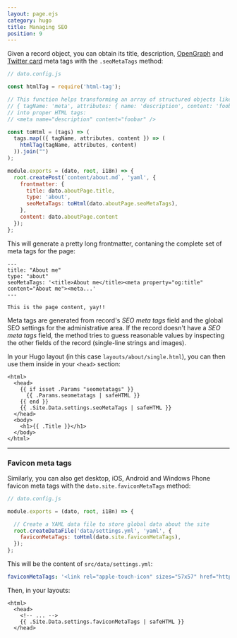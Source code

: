 ```yaml
---
layout: page.ejs
category: hugo
title: Managing SEO
position: 9
---
```


Given a record object, you can obtain its title, description, [OpenGraph](http://ogp.me/) and [Twitter card](https://dev.twitter.com/cards/overview) meta tags with the `.seoMetaTags` method:

```javascript
// dato.config.js

const htmlTag = require('html-tag');

// This function helps transforming an array of structured objects like this:
// { tagName: 'meta', attributes: { name: 'description', content: 'foobar' } }
// into proper HTML tags:
// <meta name="description" content="foobar" />

const toHtml = (tags) => (
  tags.map(({ tagName, attributes, content }) => (
    htmlTag(tagName, attributes, content)
  )).join("")
);

module.exports = (dato, root, i18n) => {
  root.createPost(`content/about.md`, 'yaml', {
    frontmatter: {
      title: dato.aboutPage.title,
      type: 'about',
      seoMetaTags: toHtml(dato.aboutPage.seoMetaTags),
    },
    content: dato.aboutPage.content
  });
};
```

This will generate a pretty long frontmatter, contaning the complete set of meta tags for the page:

```
---
title: "About me"
type: "about"
seoMetaTags: '<title>About me</title><meta property="og:title" content="About me"><meta...'
---

This is the page content, yay!!
```

Meta tags are generated from record's *SEO meta tags* field and the global SEO settings for the administrative area. If the record doesn't have a *SEO meta tags* field, the method tries to guess reasonable values by inspecting the other fields of the record (single-line strings and images).

In your Hugo layout (in this case `layouts/about/single.html`), you can then use them inside in your `<head>` section:

```django
<html>
  <head>
    {{ if isset .Params "seometatags" }}
      {{ .Params.seometatags | safeHTML }}
    {{ end }}
    {{ .Site.Data.settings.seoMetaTags | safeHTML }}
  </head>
  <body>
    <h1>{{ .Title }}</h1>
  </body>
</html>
```

---

### Favicon meta tags

Similarly, you can also get desktop, iOS, Android and Windows Phone favicon meta tags with the `dato.site.faviconMetaTags` method:

```javascript
// dato.config.js

module.exports = (dato, root, i18n) => {

  // Create a YAML data file to store global data about the site
  root.createDataFile('data/settings.yml', 'yaml', {
    faviconMetaTags: toHtml(dato.site.faviconMetaTags),
  });
};
```

This will be the content of `src/data/settings.yml`:

```yaml
faviconMetaTags: '<link rel="apple-touch-icon" sizes="57x57" href="https://www.datocms-assets.com/604/123-favicon.png?h=57&w=57"><link rel="apple-touch-icon" sizes="60x60" ...'
```

Then, in your layouts:

```django
<html>
  <head>
    <!-- ... -->
    {{ .Site.Data.settings.faviconMetaTags | safeHTML }}
  </head>
```
